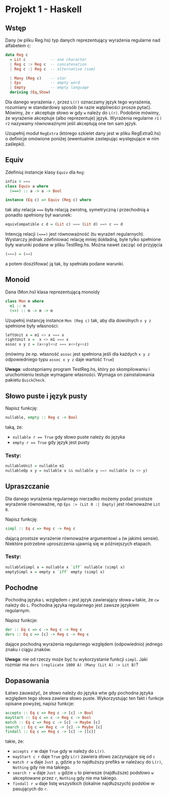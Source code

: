 # Projekt 1 - Haskell

## Wstęp

Dany (w pliku Reg.hs) typ danych reprezentujący wyrażenia regularne nad alfabetem c:

```Haskell
data Reg c
  = Lit c           -- one character
  | Reg c :> Reg c  -- concatenation
  | Reg c :| Reg c  -- alternative (sum)

  | Many (Reg c)    -- star
  | Eps             -- empty word
  | Empty           -- empty language
  deriving (Eq,Show)
```

Dla danego wyrażenia `r`, przez `L(r)` oznaczamy język tego wyrażenia, rozumiany w standardowy sposób (w razie wątpliwości prosze pytać). Mówimy, że `r` akceptuje słowo w gdy `w` należy do `L(r)`. Podobnie mówimy, że wyrażenie akceptuje (albo reprezentuje) język. Wyrażenia regularne `r1` i `r2` nazywamy równoważnymi jeśli akceptują one ten sam język.

Uzupełnij moduł `RegExtra` (którego szkielet dany jest w pliku RegExtra0.hs) o definicje omówione poniżej (ewentualnie zastepując występujące w nim zaślepki).


## Equiv

Zdefiniuj instancje klasy `Equiv` dla `Reg`:

```Haskell 
infix 4 ===
class Equiv a where
  (===) :: a -> a -> Bool

instance (Eq c) => Equiv (Reg c) where
```

tak aby relacja `===` była relacją zwrotną, symetryczną i przechodnią
a ponadto spełniony był warunek:

```Haskell
equivCompatible c d = (Lit c) === (Lit d) ==> c == d
```

Intencją relacji `(===)` jest równoważność (tu wyrażeń regularnych).
Wystarczy jednak zdefiniować relację mniej dokładną, byle tylko spełnione
były warunki podane w pliku TestReg.hs. Można nawet zacząć od przyjęcia

```Haskell
(===) = (==)
```

a potem doszlifować ją tak, by spełniała podane warunki.


## Monoid
Dana (Mon.hs) klasa reprezentującą monoidy

```Haskell
class Mon m where
  m1 :: m
  (<>) :: m -> m -> m
```

Uzupełnij instancję instance `Mon (Reg c)` tak, aby dla dowolnych `x y z`
spełnione były własności:

```Haskell
leftUnit x = m1 <> x === x
rightUnit x =  x <> m1 === x
assoc x y z = (x<>y)<>z === x<>(y<>z)
```

(mówimy że np. własność `assoc` jest spełniona jeśli dla każdych `x y z` 
odpowiedniego typu `assoc x y z` daje wartość `True`)

**Uwaga**: udostępniamy program TestReg.hs, który po skompilowaniu i uruchomieniu
testuje wymagane własności. Wymaga on zainstalowania pakietu `QuickCheck`.


## Słowo puste i język pusty

Napisz funkcję:
```Haskell
nullable, empty :: Reg c -> Bool
```

taką, że:
 - `nullable r == True` gdy słowo puste należy do języka
 - `empty r == True` gdy język jest pusty

### Testy:
```Haskell
nullableUnit = nullable m1
nullableOp x y = nullable x && nullable y ==> nullable (x <> y)
```


## Upraszczanie

Dla danego wyrażenia regularnego nierzadko możemy podać prostsze wyrażenie równoważne,
np `Eps :> (Lit 0 :| Empty)` jest równoważne `Lit 0`.

Napisz funkcję:

```Haskell
simpl :: Eq c => Reg c -> Reg c
```

dającą prostsze wyrażenie równoważne argumentowi `a` (w jakimś sensie).
Niektóre potrzebne uproszczenia ujawnią się w późniejszych etapach.

### Testy:

```Haskell
nullableSimpl x = nullable x `iff` nullable (simpl x)
emptySimpl x = empty x `iff` empty (simpl x)
```


## Pochodne

Pochodną języka `L` względem `c` jest język zawierający słowa `w` takie, że `cw`
należy do `L`. Pochodna języka regularnego jest zawsze językiem regularnym.

Napisz funkcje:

```Haskell
der :: Eq c => c -> Reg c -> Reg c
ders :: Eq c => [c] -> Reg c -> Reg c
```

dające pochodną wyrażenia regularnego względem (odpowiednio) jednego znaku i ciągu znaków.

**Uwaga**: nie od rzeczy może być tu wykorzystanie funkcji `simpl`.
Jaki rozmiar ma `ders (replicate 1000 A) (Many (Lit A) :> Lit B)`?


## Dopasowania

Łatwo zauważyć, że słowo należy do języka wtw gdy pochodna języka względem tego słowa
zawiera słowo puste. Wykorzystując ten fakt i funkcje opisane powyżej, napisz funkcje:
```Haskell
accepts :: Eq c => Reg c -> [c] -> Bool
mayStart :: Eq c => c -> Reg c -> Bool
match :: Eq c => Reg c -> [c] -> Maybe [c]
search :: Eq c => Reg c -> [c] -> Maybe [c]
findall :: Eq c => Reg c -> [c] -> [[c]]
```

takie, że:
 - `accepts r` w daje `True` gdy w należy do `L(r)`.
 - `mayStart c r` daje `True` gdy `L(r)` zawiera słowo zaczynające się od `c`
 - `match r w` daje `Just p`, gdzie `p` to najdłuższy prefiks w należacy do `L(r)`, `Nothing` gdy nie ma takiego.
 - `search r w` daje `Just u` gdzie `u` to pierwsze (najdłuższe) podsłowo `w` akceptowane przez `r`, `Nothing` gdy nie ma takiego.
 - `findall r w` daje listę wszystkich (lokalnie najdłuższych) podsłów w pasujących do `r`.

